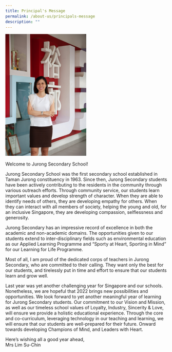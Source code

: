 ```yaml
---
title: Principal's Message
permalink: /about-us/principals-message
description: ""
---
```

<img src="/images/Mrs%20Lim%204.jpg" 
     style="width:50%">

Welcome to Jurong Secondary School!

Jurong Secondary School was the first secondary school established in Taman Jurong constituency in 1963. Since then, Jurong Secondary students have been actively contributing to the residents in the community through various outreach efforts. Through community service, our students learn important values and develop strength of character. When they are able to identify needs of others, they are developing empathy for others. When they can interact with all members of society, helping the young and old, for an inclusive Singapore, they are developing compassion, selflessness and generosity.

Jurong Secondary has an impressive record of excellence in both the academic and non-academic domains. The opportunities given to our students extend to inter-disciplinary fields such as environmental education as our Applied Learning Programme and “Sporty at Heart, Sporting in Mind” for our Learning for Life Programme.

Most of all, I am proud of the dedicated corps of teachers in Jurong Secondary, who are committed to their calling. They want only the best for our students, and tirelessly put in time and effort to ensure that our students learn and grow well.

Last year was yet another challenging year for Singapore and our schools. Nonetheless, we are hopeful that 2022 brings new possibilities and opportunities. We look forward to yet another meaningful year of learning for Jurong Secondary students. Our commitment to our Vision and Mission, as well as our timeless school values of Loyalty, Industry, Sincerity & Love, will ensure we provide a holistic educational experience. Through the core and co-curriculum, leveraging technology in our teaching and learning, we will ensure that our students are well-prepared for their future. Onward towards developing Champions of Mind, and Leaders with Heart.

Here’s wishing all a good year ahead,<br>
Mrs Lim Su-Chin